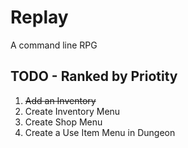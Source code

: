 # Replay

A command line RPG

## TODO - Ranked by Priotity

1. <del>Add an Inventory</del>
2. Create Inventory Menu
3. Create Shop Menu
4. Create a Use Item Menu in Dungeon

